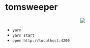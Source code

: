 # tomsweeper

<p align="center">
  <img src="https://user-images.githubusercontent.com/3806/74387679-31597b80-4dc7-11ea-8feb-afac9d5232e5.gif" >
</p>

* `yarn`
* `yarn start`
* `open http://localhost:4200`
